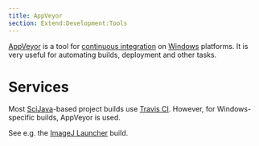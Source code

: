 ```yaml
---
title: AppVeyor
section: Extend:Development:Tools
---
```


[AppVeyor](https://ci.appveyor.com/) is a tool for [continuous integration](/develop/project-management#continuous-integration) on [Windows](/platforms/windows) platforms. It is very useful for automating builds, deployment and other tasks.


# Services

Most [SciJava](/libs/scijava)-based project builds use [Travis CI](/develop/travis). However, for Windows-specific builds, AppVeyor is used.

See e.g. the [ImageJ Launcher](https://ci.appveyor.com/project/scijava/imagej-launcher) build.
